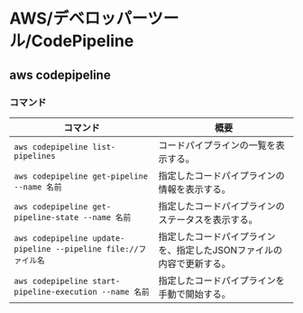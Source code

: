 # AWS/デベロッパーツール/CodePipeline

## aws codepipeline

### コマンド

| コマンド                                                     | 概要                                                         |
| ------------------------------------------------------------ | ------------------------------------------------------------ |
| `aws codepipeline list-pipelines`                            | コードパイプラインの一覧を表示する。                         |
| `aws codepipeline get-pipeline --name 名前`                  | 指定したコードパイプラインの情報を表示する。                 |
| `aws codepipeline get-pipeline-state --name 名前`            | 指定したコードパイプラインのステータスを表示する。           |
| `aws codepipeline update-pipeline --pipeline file://ファイル名` | 指定したコードパイプラインを、指定したJSONファイルの内容で更新する。 |
| `aws codepipeline start-pipeline-execution --name 名前`      | 指定したコードパイプラインを手動で開始する。                 |
